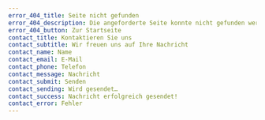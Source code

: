 ```yaml
---
error_404_title: Seite nicht gefunden
error_404_description: Die angeforderte Seite konnte nicht gefunden werden.
error_404_button: Zur Startseite
contact_title: Kontaktieren Sie uns
contact_subtitle: Wir freuen uns auf Ihre Nachricht
contact_name: Name
contact_email: E-Mail
contact_phone: Telefon
contact_message: Nachricht
contact_submit: Senden
contact_sending: Wird gesendet…
contact_success: Nachricht erfolgreich gesendet!
contact_error: Fehler
---
```

